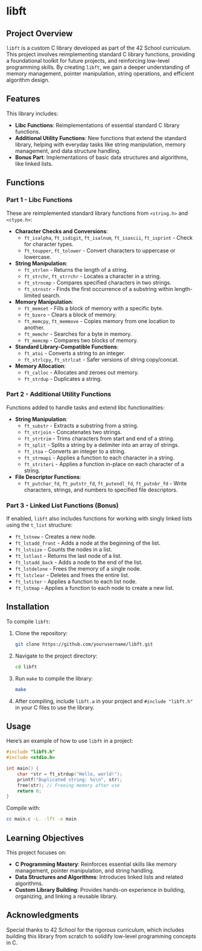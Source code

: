 
# libft

## Project Overview
`libft` is a custom C library developed as part of the 42 School curriculum. This project involves reimplementing standard C library functions, providing a foundational toolkit for future projects, and reinforcing low-level programming skills. By creating `libft`, we gain a deeper understanding of memory management, pointer manipulation, string operations, and efficient algorithm design.

## Features
This library includes:
- **Libc Functions**: Reimplementations of essential standard C library functions.
- **Additional Utility Functions**: New functions that extend the standard library, helping with everyday tasks like string manipulation, memory management, and data structure handling.
- **Bonus Part**: Implementations of basic data structures and algorithms, like linked lists.

## Functions
### Part 1 - Libc Functions
These are reimplemented standard library functions from `<string.h>` and `<ctype.h>`:
- **Character Checks and Conversions**:
  - `ft_isalpha`, `ft_isdigit`, `ft_isalnum`, `ft_isascii`, `ft_isprint` - Check for character types.
  - `ft_toupper`, `ft_tolower` - Convert characters to uppercase or lowercase.
- **String Manipulation**:
  - `ft_strlen` - Returns the length of a string.
  - `ft_strchr`, `ft_strrchr` - Locates a character in a string.
  - `ft_strncmp` - Compares specified characters in two strings.
  - `ft_strnstr` - Finds the first occurrence of a substring within length-limited search.
- **Memory Manipulation**:
  - `ft_memset` - Fills a block of memory with a specific byte.
  - `ft_bzero` - Clears a block of memory.
  - `ft_memcpy`, `ft_memmove` - Copies memory from one location to another.
  - `ft_memchr` - Searches for a byte in memory.
  - `ft_memcmp` - Compares two blocks of memory.
- **Standard Library-Compatible Functions**:
  - `ft_atoi` - Converts a string to an integer.
  - `ft_strlcpy`, `ft_strlcat` - Safer versions of string copy/concat.
- **Memory Allocation**:
  - `ft_calloc` - Allocates and zeroes out memory.
  - `ft_strdup` - Duplicates a string.

### Part 2 - Additional Utility Functions
Functions added to handle tasks and extend libc functionalities:
- **String Manipulation**:
  - `ft_substr` - Extracts a substring from a string.
  - `ft_strjoin` - Concatenates two strings.
  - `ft_strtrim` - Trims characters from start and end of a string.
  - `ft_split` - Splits a string by a delimiter into an array of strings.
  - `ft_itoa` - Converts an integer to a string.
  - `ft_strmapi` - Applies a function to each character in a string.
  - `ft_striteri` - Applies a function in-place on each character of a string.
- **File Descriptor Functions**:
  - `ft_putchar_fd`, `ft_putstr_fd`, `ft_putendl_fd`, `ft_putnbr_fd` - Write characters, strings, and numbers to specified file descriptors.

### Part 3 - Linked List Functions (Bonus)
If enabled, `libft` also includes functions for working with singly linked lists using the `t_list` structure:
- `ft_lstnew` - Creates a new node.
- `ft_lstadd_front` - Adds a node at the beginning of the list.
- `ft_lstsize` - Counts the nodes in a list.
- `ft_lstlast` - Returns the last node of a list.
- `ft_lstadd_back` - Adds a node to the end of the list.
- `ft_lstdelone` - Frees the memory of a single node.
- `ft_lstclear` - Deletes and frees the entire list.
- `ft_lstiter` - Applies a function to each list node.
- `ft_lstmap` - Applies a function to each node to create a new list.

## Installation
To compile `libft`:
1. Clone the repository:
   ```bash
   git clone https://github.com/yourusername/libft.git
   ```
2. Navigate to the project directory:
   ```bash
   cd libft
   ```
3. Run `make` to compile the library:
   ```bash
   make
   ```
4. After compiling, include `libft.a` in your project and `#include "libft.h"` in your C files to use the library.

## Usage
Here’s an example of how to use `libft` in a project:

```c
#include "libft.h"
#include <stdio.h>

int main() {
    char *str = ft_strdup("Hello, world!");
    printf("Duplicated string: %s\n", str);
    free(str); // Freeing memory after use
    return 0;
}
```

Compile with:
```bash
cc main.c -L. -lft -o main
```

## Learning Objectives
This project focuses on:
- **C Programming Mastery**: Reinforces essential skills like memory management, pointer manipulation, and string handling.
- **Data Structures and Algorithms**: Introduces linked lists and related algorithms.
- **Custom Library Building**: Provides hands-on experience in building, organizing, and linking a reusable library.

## Acknowledgments
Special thanks to 42 School for the rigorous curriculum, which includes building this library from scratch to solidify low-level programming concepts in C.
